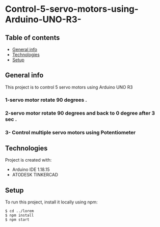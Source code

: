 # Control-5-servo-motors-using-Arduino-UNO-R3-

## Table of contents
* [General info](#general-info)
* [Technologies](#technologies)
* [Setup](#setup)

## General info
This project is to control 5 servo motors using Arduino UNO R3
### 1-servo motor rotate 90 degrees .
### 2-servo motor rotate 90 degrees and back to 0 degree after 3 sec .
### 3- Control multiple servo motors using Potentiometer
	
## Technologies
Project is created with:
* Arduino IDE 1.18.15
* ATODESK TINKERCAD
	
## Setup
To run this project, install it locally using npm:

```
$ cd ../lorem
$ npm install
$ npm start
```
